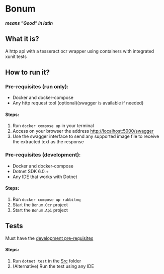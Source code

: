 # Bonum

#### _means "Good" in latin_

## What it is?

A http api with a tesseract ocr wrapper using containers with integrated xunit tests

## How to run it?

### Pre-requisites (run only):

- Docker and docker-compose
- Any http request tool (optional)(swagger is available if needed)

#### Steps:

1. Run `docker compose up` in your terminal
2. Access on your browser the address [http://localhost:5000/swagger](http://localhost:5000/swagger)
3. Use the swagger interface to send any supported image file to receive the extracted text as the response

### Pre-requisites (development):

- Docker and docker-compose
- Dotnet SDK 6.0.+
- Any IDE that works with Dotnet

#### Steps:

1. Run `docker compose up rabbitmq`
2. Start the `Bonum.Ocr` project
3. Start the `Bonum.Api` project

## Tests

Must have the [development pre-requisites](#pre-requisites-development)

#### Steps:

1. Run `dotnet test` in the [Src](Src) folder
2. (Alternative) Run the test using any IDE